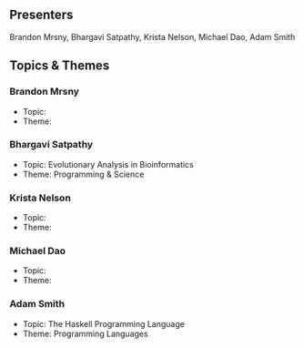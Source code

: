 ## Presenters

Brandon Mrsny, Bhargavi Satpathy, Krista Nelson, Michael Dao, Adam Smith

## Topics & Themes

### Brandon Mrsny

* Topic:
* Theme:

### Bhargavi Satpathy

* Topic: Evolutionary Analysis in Bioinformatics
* Theme: Programming & Science

### Krista Nelson

* Topic:
* Theme:

### Michael Dao

* Topic:
* Theme:

### Adam Smith

* Topic: The Haskell Programming Language
* Theme: Programming Languages
